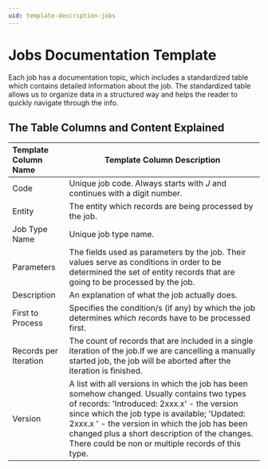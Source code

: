 ```yaml
---
uid: template-description-jobs
---
```


# Jobs Documentation Template 

Each job has a documentation topic, which includes a standardized table which contains detailed information about the job. The standardized table allows us to organize data in a structured way and helps the reader to quickly navigate through the info.

## The Table Columns and Content Explained

| **Template Column Name** | **Template Column Description**                              |
| :----------------------- | ------------------------------------------------------------ |
| Code                     | Unique job code. Always starts with *J* and continues with a digit number. |
| Entity                   | The entity which records are being processed by the job.     |
| Job Type Name            | Unique job type name.                                        |
| Parameters               | The fields used as parameters by the job. Their values serve as conditions in order to be determined the set of entity records that are going to be processed by the job. |
| Description              | An explanation of what the job actually does.                |
| First to Process         | Specifies the condition/s (if any) by which the job determines which records have to be processed first. |
| Records per Iteration    | The count of records that are included in a single iteration of the job.If we are cancelling a manually started job, the job will be aborted after the iteration is finished. |
| Version                  | A list with all versions in which the job has been somehow changed. Usually contains two types of records: 'Introduced: 2xxx.x' - the version since which the job type is available; 'Updated: 2xxx.x ' - the version in which the job has been changed plus a short description of the changes. There could be non or multiple records of this type. |
